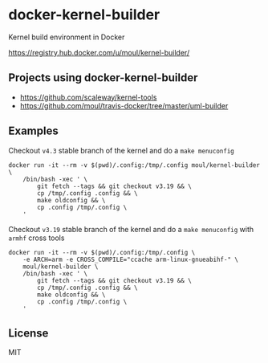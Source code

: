 # docker-kernel-builder

Kernel build environment in Docker

https://registry.hub.docker.com/u/moul/kernel-builder/

## Projects using docker-kernel-builder

- https://github.com/scaleway/kernel-tools
- https://github.com/moul/travis-docker/tree/master/uml-builder

## Examples

Checkout `v4.3` stable branch of the kernel and do a `make menuconfig`

```
docker run -it --rm -v $(pwd)/.config:/tmp/.config moul/kernel-builder \
	/bin/bash -xec ' \
		git fetch --tags && git checkout v3.19 && \
		cp /tmp/.config .config && \
		make oldconfig && \
		cp .config /tmp/.config \
	'
```

Checkout `v3.19` stable branch of the kernel and do a `make menuconfig` with `armhf` cross tools

```
docker run -it --rm -v $(pwd)/.config:/tmp/.config \
	-e ARCH=arm -e CROSS_COMPILE="ccache arm-linux-gnueabihf-" \
	moul/kernel-builder \
	/bin/bash -xec ' \
		git fetch --tags && git checkout v3.19 && \
		cp /tmp/.config .config && \
		make oldconfig && \
		cp .config /tmp/.config \
	'
```

## License

MIT
